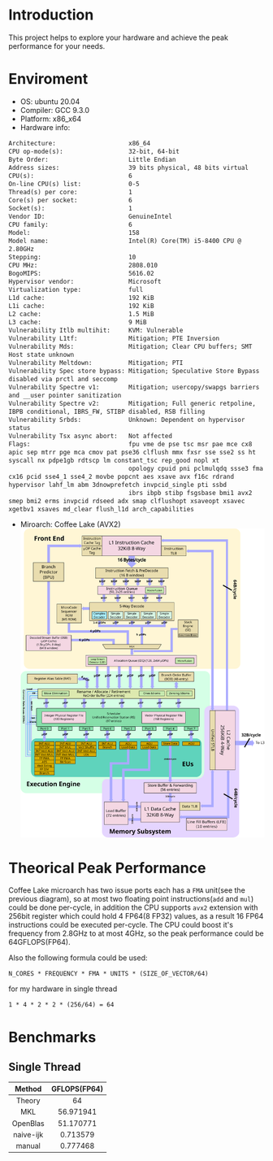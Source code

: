 # Introduction
This project helps to explore your hardware and achieve the peak performance for your needs.

# Enviroment
* OS: ubuntu 20.04
* Compiler: GCC 9.3.0
* Platform: x86_x64
* Hardware info:
```
Architecture:                    x86_64
CPU op-mode(s):                  32-bit, 64-bit
Byte Order:                      Little Endian
Address sizes:                   39 bits physical, 48 bits virtual
CPU(s):                          6
On-line CPU(s) list:             0-5
Thread(s) per core:              1
Core(s) per socket:              6
Socket(s):                       1
Vendor ID:                       GenuineIntel
CPU family:                      6
Model:                           158
Model name:                      Intel(R) Core(TM) i5-8400 CPU @ 2.80GHz
Stepping:                        10
CPU MHz:                         2808.010
BogoMIPS:                        5616.02
Hypervisor vendor:               Microsoft
Virtualization type:             full
L1d cache:                       192 KiB
L1i cache:                       192 KiB
L2 cache:                        1.5 MiB
L3 cache:                        9 MiB
Vulnerability Itlb multihit:     KVM: Vulnerable
Vulnerability L1tf:              Mitigation; PTE Inversion
Vulnerability Mds:               Mitigation; Clear CPU buffers; SMT Host state unknown
Vulnerability Meltdown:          Mitigation; PTI
Vulnerability Spec store bypass: Mitigation; Speculative Store Bypass disabled via prctl and seccomp
Vulnerability Spectre v1:        Mitigation; usercopy/swapgs barriers and __user pointer sanitization
Vulnerability Spectre v2:        Mitigation; Full generic retpoline, IBPB conditional, IBRS_FW, STIBP disabled, RSB filling
Vulnerability Srbds:             Unknown: Dependent on hypervisor status
Vulnerability Tsx async abort:   Not affected
Flags:                           fpu vme de pse tsc msr pae mce cx8 apic sep mtrr pge mca cmov pat pse36 clflush mmx fxsr sse sse2 ss ht syscall nx pdpe1gb rdtscp lm constant_tsc rep_good nopl xt
                                 opology cpuid pni pclmulqdq ssse3 fma cx16 pcid sse4_1 sse4_2 movbe popcnt aes xsave avx f16c rdrand hypervisor lahf_lm abm 3dnowprefetch invpcid_single pti ssbd
                                 ibrs ibpb stibp fsgsbase bmi1 avx2 smep bmi2 erms invpcid rdseed adx smap clflushopt xsaveopt xsavec xgetbv1 xsaves md_clear flush_l1d arch_capabilities
```
* Miroarch: Coffee Lake (AVX2)
![coffee lake microarch](./images/skylake_block_diagram.svg)

# Theorical Peak Performance

Coffee Lake microarch has two issue ports each has a `FMA` unit(see the previous diagram), so at most two floating point instructions(`add` and `mul`) could be done per-cycle, in addition the CPU supports `avx2` extension with 256bit register which could hold 4 FP64(8 FP32) values, as a result 16 FP64 instructions could be executed per-cycle. The CPU could boost it's frequency from 2.8GHz to at most 4GHz, so the peak performance could be 64GFLOPS(FP64).

Also the following formula could be used:

```
N_CORES * FREQUENCY * FMA * UNITS * (SIZE_OF_VECTOR/64)
```

for my hardware in single thread

```
1 * 4 * 2 * 2 * (256/64) = 64
```

# Benchmarks

## Single Thread
|Method|GFLOPS(FP64)|
| :---: | :---: |
| Theory|64|
| MKL |56.971941|
|OpenBlas|51.170771|
|naive-ijk|0.713579|
|manual|0.777468|

